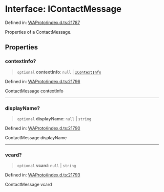 # Interface: IContactMessage

Defined in: [WAProto/index.d.ts:21787](https://github.com/Fokusdotid/bail/blob/a1b2bb6d3d63874a4f497e70ebd6347b2869da8e/WAProto/index.d.ts#L21787)

Properties of a ContactMessage.

## Properties

### contextInfo?

> `optional` **contextInfo**: `null` \| [`IContextInfo`](../../../interfaces/IContextInfo.md)

Defined in: [WAProto/index.d.ts:21796](https://github.com/Fokusdotid/bail/blob/a1b2bb6d3d63874a4f497e70ebd6347b2869da8e/WAProto/index.d.ts#L21796)

ContactMessage contextInfo

***

### displayName?

> `optional` **displayName**: `null` \| `string`

Defined in: [WAProto/index.d.ts:21790](https://github.com/Fokusdotid/bail/blob/a1b2bb6d3d63874a4f497e70ebd6347b2869da8e/WAProto/index.d.ts#L21790)

ContactMessage displayName

***

### vcard?

> `optional` **vcard**: `null` \| `string`

Defined in: [WAProto/index.d.ts:21793](https://github.com/Fokusdotid/bail/blob/a1b2bb6d3d63874a4f497e70ebd6347b2869da8e/WAProto/index.d.ts#L21793)

ContactMessage vcard
